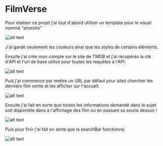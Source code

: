 # FilmVerse

Pour réaliser ce projet j'ai tout d'abord utiliser un template pour le visuel nommé "photolio"

![alt text](https://media.discordapp.net/attachments/990649587956056165/1111629478146363422/Capture_decran_2023-05-25_135312.png?width=1365&height=671)

J'ai gardé seulement les couleurs ainsi que les styles de certains éléments.

Ensuite j'ai crée mon compte sur le site de TMDB et j'ai récupérés la clé d'API et l'url de base utilisé pour toutes les requêtes à l'API.

![alt text](https://media.discordapp.net/attachments/990649587956056165/1111629477542371338/Capture_decran_2023-05-25_105532.png?width=1068&height=671)

Puis j'ai commencé par mettre un URL par défaut pour allez chercher les derniers film sortie et les afficher sur l'accueil.

![alt text](https://media.discordapp.net/attachments/990649587956056165/1111631678104940594/image.png?width=581&height=671)

Ensuite j'ai fait en sorte que toutes les informations demandé dans le sujet soit disponible dans à l'affichage des film ou en passant sa souris dessus !

![alt text](https://media.discordapp.net/attachments/990649587956056165/1111633694977970236/image.png)

Puis pour finir j'ai fait en sorte que la searchBar fonctionne.

![alt text](https://media.discordapp.net/attachments/990649587956056165/1111634288773955685/image.png?width=1365&height=671)